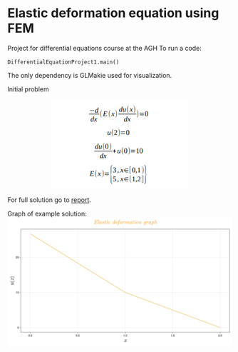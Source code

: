 # Elastic deformation equation using FEM
Project for differential equations course at the AGH
To run a code:
```
DifferentialEquationProject1.main()
```
The only dependency is GLMakie used for visualization.

Initial problem

<p align="center">
  <img src="img/problem.png" alt="problem">
</p>

For full solution go to [report](report.pdf).

Graph of example solution:
![solution](img/solution.png)
